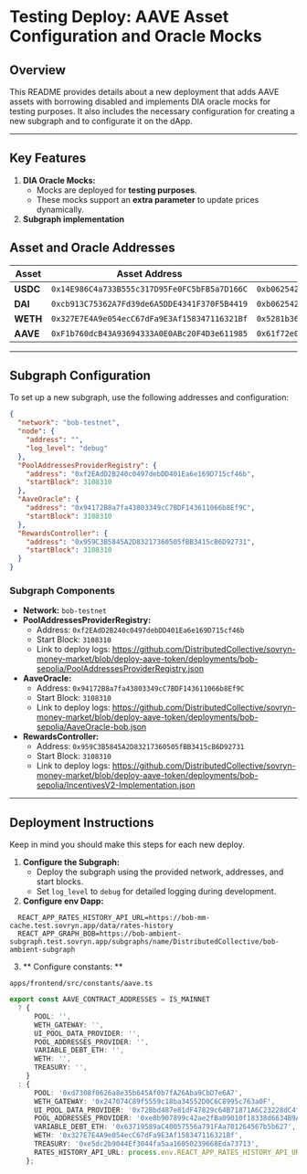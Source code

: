 
# Testing Deploy: AAVE Asset Configuration and Oracle Mocks

## Overview  
This README provides details about a new deployment that adds AAVE assets with borrowing disabled and implements DIA oracle mocks for testing purposes. It also includes the necessary configuration for creating a new subgraph and to configurate it on the dApp.  

---

## Key Features  
1. **DIA Oracle Mocks:**  
   - Mocks are deployed for **testing purposes**.
   - These mocks support an **extra parameter** to update prices dynamically.  
2. **Subgraph implementation**

## Asset and Oracle Addresses

| **Asset** | **Asset Address** | **Oracle Address** |
|------------|-------------------|---------------------|
| **USDC**   | `0x14E986C4a733B555c317D95Fe0FC5bFB5a7D166C` | `0xb062542b2A173fe90E885C1A2bF6C87F842167d0` |
| **DAI**    | `0xcb913C75362A7Fd39de6A5DDE4341F370F5B4419` | `0xb062542b2A173fe90E885C1A2bF6C87F842167d0` |
| **WETH**   | `0x327E7E4A9e054ecC67dFa9E3Af158347116321Bf` | `0x5281b36049dDdcb2161dACab4ec5e80b638459c6` |
| **AAVE**   | `0xF1b760dcB43A93694333A0E0ABc20F4D3e611985` | `0x61f72e0419c2D3073bA4A78CB3f2075625Ff6f5B` |

---

## Subgraph Configuration  

To set up a new subgraph, use the following addresses and configuration:  

```json
{
  "network": "bob-testnet",
  "node": {
    "address": "",
    "log_level": "debug"
  },
  "PoolAddressesProviderRegistry": {
    "address": "0xf2EAdD2B240c0497debDD401Ea6e169D715cf46b",
    "startBlock": 3108310
  },
  "AaveOracle": {
    "address": "0x94172B8a7fa43803349cC7BDF143611066b8Ef9C",
    "startBlock": 3108310
  },
  "RewardsController": {
    "address": "0x959C3B5845A2D83217360505fBB3415cB6D92731",
    "startBlock": 3108310
  }
}
```

### Subgraph Components  
- **Network:** `bob-testnet`  
- **PoolAddressesProviderRegistry:**  
  - Address: `0xf2EAdD2B240c0497debDD401Ea6e169D715cf46b`  
  - Start Block: `3108310`  
  - Link to deploy logs: https://github.com/DistributedCollective/sovryn-money-market/blob/deploy-aave-token/deployments/bob-sepolia/PoolAddressesProviderRegistry.json
- **AaveOracle:**  
  - Address: `0x94172B8a7fa43803349cC7BDF143611066b8Ef9C`  
  - Start Block: `3108310`
  - Link to deploy logs: https://github.com/DistributedCollective/sovryn-money-market/blob/deploy-aave-token/deployments/bob-sepolia/AaveOracle-bob.json
- **RewardsController:**  
  - Address: `0x959C3B5845A2D83217360505fBB3415cB6D92731`  
  - Start Block: `3108310`
  - Link to deploy logs: https://github.com/DistributedCollective/sovryn-money-market/blob/deploy-aave-token/deployments/bob-sepolia/IncentivesV2-Implementation.json
  

---

## Deployment Instructions  

Keep in mind you should make this steps for each new deploy.

1. **Configure the Subgraph:**
   - Deploy the subgraph using the provided network, addresses, and start blocks.
   - Set `log_level` to `debug` for detailed logging during development.
2. **Configure env Dapp:**

```
  REACT_APP_RATES_HISTORY_API_URL=https://bob-mm-cache.test.sovryn.app/data/rates-history
  REACT_APP_GRAPH_BOB=https://bob-ambient-subgraph.test.sovryn.app/subgraphs/name/DistributedCollective/bob-ambient-subgraph
```
3. ** Configure constants: **

`apps/frontend/src/constants/aave.ts`

```typescript
export const AAVE_CONTRACT_ADDRESSES = IS_MAINNET
  ? {
      POOL: '',
      WETH_GATEWAY: '',
      UI_POOL_DATA_PROVIDER: '',
      POOL_ADDRESSES_PROVIDER: '',
      VARIABLE_DEBT_ETH: '',
      WETH: '',
      TREASURY: '',
    }
  : {
      POOL: '0xd7308f0626a8e35b645Af0b7fA26Aba9CbD7e6A7',
      WETH_GATEWAY: '0x247074C89f5559c18ba34552D0C6C8995c763a0F',
      UI_POOL_DATA_PROVIDER: '0x72Bbd487e81dF47829c64B71871A6C23228dC4f9',
      POOL_ADDRESSES_PROVIDER: '0xe8b907899c42ae2fBa09010f18338d6634B9Ab05',
      VARIABLE_DEBT_ETH: '0x63719589aC40057556a791FAa701264567b5b627',
      WETH: '0x327E7E4A9e054ecC67dFa9E3Af158347116321Bf',
      TREASURY: '0xe5dc2b9044Ef3044fa5aa16050239668Eda73713',
      RATES_HISTORY_API_URL: process.env.REACT_APP_RATES_HISTORY_API_URL,
    };
```

